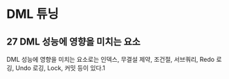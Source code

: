 # DML 튜닝

## 27 DML 성능에 영향을 미치는 요소
DML 성능에 영향을 미치는 요소로는 인덱스, 무결설 제약, 조건절, 서브쿼리, Redo 로깅, Undo 로깅, Lock, 커밋 등이 있다.1